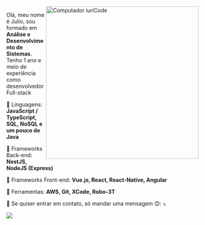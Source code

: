 <img src="https://raw.githubusercontent.com/MicaelliMedeiros/micaellimedeiros/master/image/computer-illustration.png" min-width="400px" max-width="400px" width="400px" align="right" alt="Computador iuriCode">

<p align="left"> 
  Olá, meu nome é Julio, sou formado em <strong>Análise e Desenvolvimento
  de Sistemas</strong>.<br>
  Tenho 1 ano e meio de experiência como desenvolvedor Full-stack<br>
</p>

<p align="left">
  📗 Linguagens: <strong>JavaScript / TypeScript, SQL, NoSQL e um pouco de Java</strong>
</p>
<p align="left">
  📖 Frameworks Back-end: <strong>NestJS, NodeJS (Express)</strong>
<p align="left">
  📖 Frameworks Front-end: <strong>Vue.js, React, React-Native, Angular</strong>
</p>

<p align="left">
  💼 Ferramentas: <strong>AWS, Git, XCode, Robo-3T</strong>
</p>

<p align="left">
  💌 Se quiser entrar em contato, só mandar uma mensagem 😊: ⤵️
</p>
<p align="left">
  <a href="https://www.linkedin.com/in/julio-treichel-94334b1b0/" alt="Linkedin">
  <img src="https://img.shields.io/badge/-Linkedin-0e76a8?style=flat-square&logo=Linkedin&logoColor=white&link=https://www.linkedin.com/in/julio-treichel-94334b1b0/"/></a>
</p>

  <!--
  <img src="https://img.shields.io/badge/-WhatsApp-25d366?style=flat-square&labelColor=25d366&logo=whatsapp&logoColor=white&link=https://api.whatsapp.com/send/?phone=44999930028&text&type=phone_number&app_absent=0"/></a>
  -->
  
  <!--
  <a href="https://www.facebook.com/larga.de.stalkear" alt="Facebook">
  <img src="https://img.shields.io/badge/-Facebook-3b5998?style=flat-square&labelColor=3b5998&logo=facebook&logoColor=white&link=https://www.facebook.com/larga.de.stalkear"/></a>
  
  <a href="https://www.instagram.com/julio.treichel/?hl=pt-br" alt="Instagram">
  <img src="https://img.shields.io/badge/-Instagram-DF0174?style=flat-square&labelColor=DF0174&logo=instagram&logoColor=white&link=LINK-DO-SEU-INSTAGRAM"/></a>
  
  <a href="#" alt="Gmail">
  <img src="https://img.shields.io/badge/-Gmail-FF0000?style=flat-square&labelColor=FF0000&logo=gmail&logoColor=white&link=LINK-DO-SEU-EMAIL" /></a>
  -->
